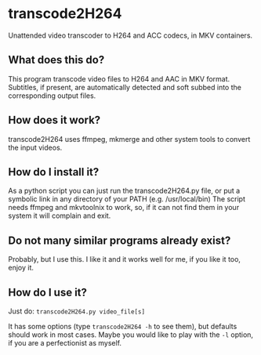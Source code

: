 # transcode2H264
Unattended video transcoder to H264 and ACC codecs, in MKV containers.

## What does this do?
This program transcode video files to H264 and AAC in MKV format. Subtitles,
if present, are automatically detected and soft subbed into the corresponding
output files.

## How does it work?
transcode2H264 uses ffmpeg, mkmerge and other system tools to convert the input 
videos.

## How do I install it?
As a python script you can just run the transcode2H264.py file, or put a symbolic link in any directory of your PATH (e.g. /usr/local/bin)
The script needs ffmpeg and mkvtoolnix to work, so, if it can not find them in your system it will complain and exit.

## Do not many similar programs already exist?
Probably, but I use this. I like it and it works well for me, if you like it too, enjoy it.

## How do I use it?
Just do:
`transcode2H264.py video_file[s]`

It has some options (type `transcode2H264 -h` to see them), but defaults should work in most cases. Maybe you would like to play with the `-l` option, if you are a perfectionist as myself.


